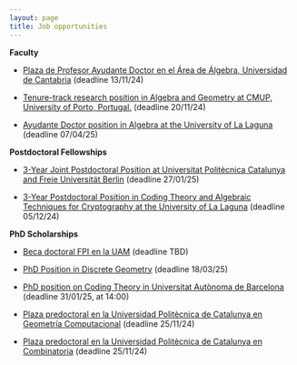 ```yaml
---
layout: page
title: Job opportunities
---
```


**Faculty**


- [Plaza de Profesor Ayudante Doctor en el Área de Álgebra, Universidad de Cantabria](/jobs/faculty_UC_24.md) (deadline 13/11/24)

- [Tenure-track research position in Algebra and Geometry at CMUP, University of Porto, Portugal.](/jobs/faculty_UP_24) (deadline 20/11/24)

- [Ayudante Doctor position in Algebra at the University of La Laguna](/jobs/faculty_ULL_25) (deadline 07/04/25)



**Postdoctoral Fellowships**

- [3-Year Joint Postdoctoral Position at Universitat Politècnica Catalunya and Freie Universität Berlin](/jobs/postdoc_UPC-FU_25.md) (deadline 27/01/25)

- [3-Year Postdoctoral Position in Coding Theory and Algebraic Techniques for Cryptography at the University of La Laguna](/jobs/postdoc_ULL_24.md) (deadline 05/12/24)



**PhD Scholarships**

- [Beca doctoral FPI en la UAM](/jobs/phd_UAM_25.md) (deadline TBD)


- [PhD Position in Discrete Geometry](/jobs/phd_UB_25.md) (deadline 18/03/25)

- [PhD position on Coding Theory in Universitat Autònoma de Barcelona](/jobs/phd_UAB_25.md)  (deadline 31/01/25, at 14:00)

- [Plaza predoctoral en la Universidad Politècnica de Catalunya en Geometría Computacional](/jobs/phd_UPC1_24.md) (deadline 25/11/24)

- [Plaza predoctoral en la Universidad Politècnica de Catalunya en Combinatoria](/jobs/phd_UPC1_24.md) (deadline 25/11/24)


